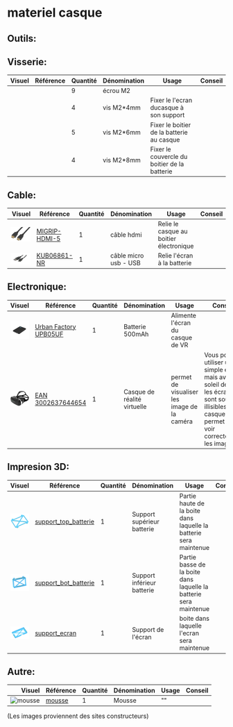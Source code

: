 # materiel casque
## Outils:

## Visserie:
| Visuel | Référence | Quantité | Dénomination | Usage | Conseil |
|-------:|-----------|----------|--------------------------|-----------------------------------------|----------|
|        |           |         9|écrou M2                  |                                         |          |
|        |           |         4|vis M2*4mm                |Fixer le l'ecran ducasque à son support               |          |
|        |           |         5|vis M2*6mm                |Fixer le boitier de la batterie au casque             |          |
|        |           |         4|vis M2*8mm                |Fixer le couvercle du boitier de la batterie          |          |

## Cable:
| Visuel | Référence | Quantité | Dénomination | Usage | Conseil |
|-------:|-----------|----------|--------------------------|-----------------------------------------|----------|
|![cable_hdmi](pictures/equipments/casque/cable_hdmi.PNG)        |[MIGRIP-HDMI-5](https://fr.farnell.com/clever-little-box/migrip-hdmi-5/cable-hdmi-male-male-verrouillage/dp/2373729)           |         1|câble hdmi                | Relie le casque au boitier électronique |          |
|![cable_usb_micro_usb](pictures/equipments/boitier/usb_micro_usb.PNG)        |[KUB06861-NR](https://www.kubii.com/fr/alimentations/1501-1088-mini-cable-blanc-usb-micro-usb-kubii-3272496003491.html#/couleur-noir)           |         1|câble micro usb - USB     | Relie l'écran à la batterie             |          |


## Electronique:
| Visuel | Référence | Quantité | Dénomination | Usage | Conseil |
|-------:|-----------|----------|--------------------------|-----------------------------------------|----------|
|![batterie 5000](pictures/equipments/casque/Batterie.png)        |[Urban Factory UPB05UF](https://www.fnac.com/Batterie-externe-Urban-Factory-UPB05UF-Juicee-Max-Powerbank-5000-mAh-Noir/a16416729/w-4#omnsearchpos=4)       |         1| Batterie 500mAh           |Alimente l'écran du casque de VR            |          |
|![casque VR](pictures/equipments/casque/Casque-VR.png)        |[EAN 3002637644654](https://www.fnac.com/mp33894226/Casque-VR-pour-Smartphone-Realite-Virtuelle-Lunette-Jeux-Reglage-Universel/w-4#omnsearchpos=1)     |         1| Casque de réalité virtuelle          |permet de visualiser les image de la caméra             |Vous pouvez utiliser un simple écran, mais avec le soleil dehors les écrans sont souvent illisibles. Le casque permet de voir correctement les images;          |


## Impresion 3D:
| Visuel | Référence | Quantité | Dénomination | Usage | Conseil |
|-------:|-----------|----------|--------------------------|-----------------------------------------|----------|
|![support_top_batterie](pictures/3Dpart/casque/support_top_batterie_.PNG)        |[support_top_batterie](/../µKOSMOS/hardware/3Dprint_files/casque/Support_batterie_BOT.stl)|      1| Support supérieur batterie             |Partie haute de la boite dans laquelle la batterie sera maintenue                           |          |
|![support_boy_batterie](pictures/3Dpart/casque/support_bot_batterie_.PNG)        |[support_bot_batterie](/../µKOSMOS/hardware/3Dprint_files/casque/Support_batterie_TOP.stl)|      1| Support inférieur batterie              |Partie basse de la boite dans laquelle la batterie sera maintenue                           |          |
|![support_ecran](pictures/3Dpart/casque/support_ecran.PNG)           |[support_ecran](/../µKOSMOS/hardware/3Dprint_files/casque/Support_ecran.stl)|      1|Support de l'écran        |boite dans laquelle l'ecran sera maintenue                           |          |


## Autre:
| Visuel | Référence | Quantité | Dénomination | Usage | Conseil |
|-------:|-----------|----------|--------------------------|-----------------------------------------|----------|
|![mousse]()        |[mousse]()|      1|Mousse             |""                                |          |


(Les images proviennent des sites constructeurs)
